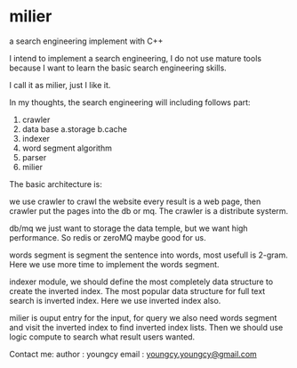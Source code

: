 # milier
a search engineering implement with C++

I intend to implement a search engineering, I do not use mature tools because I want to learn the basic
search engineering skills.

I call it as milier, just I like it.

In my thoughts, the search engineering will including follows part:
  1. crawler
  2. data base a.storage b.cache
  3. indexer
  4. word segment algorithm
  5. parser
  6. milier
  
The basic architecture is:



we use crawler to crawl the website every result is a web page, then crawler put
the pages into the db or mq. The crawler is a distribute systerm.

db/mq we just want to storage the data temple, but we want high performance. So
redis or zeroMQ maybe good for us.

words segment is segment the sentence into words, most usefull is 2-gram. Here we
use more time to implement the words segment.

indexer module, we should define the most completely data structure to create the
inverted index. The most popular data structure for full text search is inverted index.
Here we use inverted index also.

milier is ouput entry for the input, for query we also need words segment and visit
the inverted index to find inverted index lists. Then we should use logic compute to
search what result users wanted.

Contact me:
	author : youngcy
	email  : youngcy.youngcy@gmail.com
